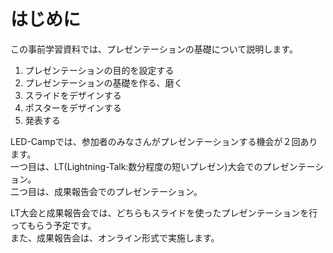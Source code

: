 # はじめに

この事前学習資料では、プレゼンテーションの基礎について説明します。

1. プレゼンテーションの目的を設定する
1. プレゼンテーションの基礎を作る、磨く
1. スライドをデザインする
1. ポスターをデザインする
1. 発表する

LED-Campでは、参加者のみなさんがプレゼンテーションする機会が２回あります。  
一つ目は、LT(Lightning-Talk:数分程度の短いプレゼン)大会でのプレゼンテーション。  
二つ目は、成果報告会でのプレゼンテーション。

LT大会と成果報告会では、どちらもスライドを使ったプレゼンテーションを行ってもらう予定です。  
また、成果報告会は、オンライン形式で実施します。